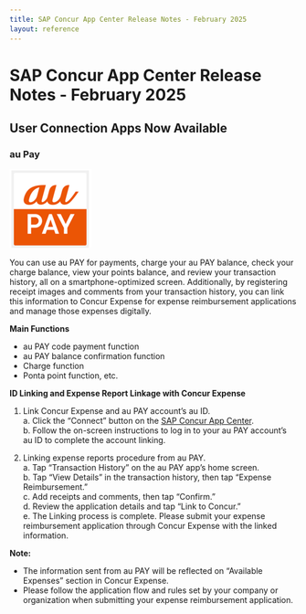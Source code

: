 ```yaml
---
title: SAP Concur App Center Release Notes - February 2025
layout: reference
---
```


# SAP Concur App Center Release Notes - February 2025

## User Connection Apps Now Available

### au Pay

![au Pay logo](./app-center-auPay-logo.png)

You can use au PAY for payments, charge your au PAY balance, check your charge balance, view 
your points balance, and review your transaction history, all on a smartphone-optimized 
screen. Additionally, by registering receipt images and comments from your transaction history, 
you can link this information to Concur Expense for expense reimbursement applications and 
manage those expenses digitally.

**Main Functions**

* au PAY code payment function
* au PAY balance confirmation function
* Charge function
* Ponta point function, etc.

**ID Linking and Expense Report Linkage with Concur Expense**

1. Link Concur Expense and au PAY account’s au ID.  
  a. Click the “Connect” button on the [SAP Concur App Center](https://www.concur.com/app-center/listings/67469d3f086846af79454d7b).  
  b. Follow the on-screen instructions to log in to your au PAY account’s au ID to complete the account 
linking.  

2. Linking expense reports procedure from au PAY.  
  a. Tap “Transaction History” on the au PAY app’s home screen.  
  b. Tap “View Details” in the transaction history, then tap “Expense Reimbursement.”  
  c. Add receipts and comments, then tap “Confirm.”  
  d. Review the application details and tap “Link to Concur.”  
  e. The Linking process is complete. Please submit your expense reimbursement application 
through Concur Expense with the linked information.  

**Note:** 
* The information sent from au PAY will be reflected on “Available Expenses” section in Concur 
Expense.
* Please follow the application flow and rules set by your company or organization when 
submitting your expense reimbursement application.